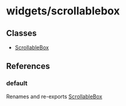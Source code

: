 # widgets/scrollablebox

## Classes

- [ScrollableBox](widgets.scrollablebox.Class.ScrollableBox.md)

## References

### default

Renames and re-exports [ScrollableBox](widgets.scrollablebox.Class.ScrollableBox.md)
